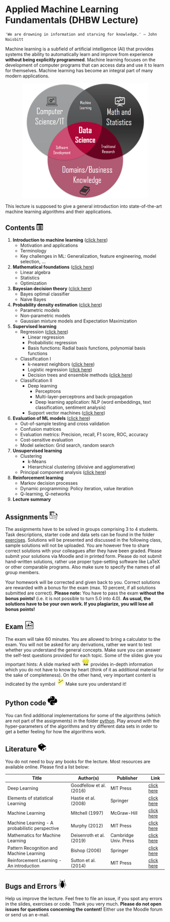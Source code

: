 # Applied Machine Learning Fundamentals (DHBW Lecture)

```
'We are drowning in information and starving for knowledge.' – John Naisbitt
```

Machine learning is a subfield of artificial intelligence (AI) that provides systems the ability to automatically learn and improve from experience
**without being explicitly programmed**. Machine learning focuses on the development of computer programs that can access data and use it to learn for themselves.
Machine learning has become an integral part of many modern applications.

<p align="center">
	<img src="https://github.com/DaWe1992/Applied_ML_Fundamentals/blob/master/03_tex_files/03_img/data_science.png" width=400px>
</p>

This lecture is supposed to give a general introduction into state-of-the-art machine learning algorithms and their applications.

## Contents <img src="https://github.com/DaWe1992/Applied_ML_Fundamentals/blob/master/03_tex_files/03_img/toc.png" width="20px" height="20px">

1. **Introduction to machine learning** ([click here](https://github.com/DaWe1992/Applied_ML_Fundamentals/blob/master/01_slides/01_intro_ml.pdf))
    * Motivation and applications
    * Terminology
    * Key challenges in ML: Generalization, feature engineering, model selection, ...
2. **Mathematical foundations** ([click here](https://github.com/DaWe1992/Applied_ML_Fundamentals/blob/master/01_slides/02_math.pdf))
	* Linear algebra
	* Statistics
	* Optimization
3. **Bayesian decision theory** ([click here](https://github.com/DaWe1992/Applied_ML_Fundamentals/blob/master/01_slides/03_decision_theory.pdf))
    * Bayes optimal classifier
    * Naive Bayes
4. **Probability density estimation** ([click here](https://github.com/DaWe1992/Applied_ML_Fundamentals/blob/master/01_slides/04_density_estimation.pdf))
    * Parametric models
    * Non-parametric models
    * Gaussian mixture models and Expectation Maximization
5. **Supervised learning**
    * Regression ([click here](https://github.com/DaWe1992/Applied_ML_Fundamentals/blob/master/01_slides/05_regression.pdf))
      * Linear regression
	  * Probabilistic regression
      * Basis functions: Radial basis functions, polynomial basis functions
    * Classification I
      * k-nearest neighbors ([click here](https://github.com/DaWe1992/Applied_ML_Fundamentals/blob/master/01_slides/06_knn.pdf))
      * Logistic regression ([click here](https://github.com/DaWe1992/Applied_ML_Fundamentals/blob/master/01_slides/07_logistic_regression.pdf))
      * Decision trees and ensemble methods ([click here](https://github.com/DaWe1992/Applied_ML_Fundamentals/blob/master/01_slides/08_decision_trees.pdf))
	* Classification II
      * Deep learning
        * Perceptrons
        * Multi-layer-perceptrons and back-propagation
        * Deep learning application: NLP (word embeddings, text classification, sentiment analysis)
      * Support vector machines ([click here](https://github.com/DaWe1992/Applied_ML_Fundamentals/blob/master/01_slides/11_svm.pdf))
6. **Evaluation of ML models** ([click here](https://github.com/DaWe1992/Applied_ML_Fundamentals/blob/master/01_slides/09_evaluation.pdf))
	* Out-of-sample testing and cross validation
	* Confusion matrices
	* Evaluation metrics: Precision, recall, F1 score, ROC, accuracy
	* Cost-sensitive evaluation
	* Model selection: Grid search, random search
6. **Unsupervised learning**
    * Clustering
      * k-Means
      * Hierarchical clustering (divisive and agglomerative)
    * Principal component analysis ([click here](https://github.com/DaWe1992/Applied_ML_Fundamentals/blob/master/01_slides/13_pca.pdf))
7. **Reinforcement learning**
    * Markov decision processes
    * Dynamic programming: Policy iteration, value iteration
    * Q-learning, Q-networks
8. **Lecture summary**

## Assignments <img src="https://github.com/DaWe1992/Applied_ML_Fundamentals/blob/master/03_tex_files/03_img/assignments.png" width="25px" height="25px">
The assignments have to be solved in groups comprising 3 to 4 students.
Task descriptions, starter code and data sets can be found in the folder [exercises](https://github.com/DaWe1992/Applied_ML_Fundamentals/tree/master/02_exercises).
Solutions will be presented and discussed in the following class, sample solutions will not be uploaded. You are however free to share correct solutions with your colleagues after they have been graded.
Please submit your solutions via Moodle and in printed form. Please do not submit hand-written solutions,
rather use proper type-setting software like LaTeX or other comparable programs. Also make sure to specify the names of all group members.

Your homework will be corrected and given back to you. Correct solutions are rewarded with a bonus for the exam (max. 10 percent, if all solutions submitted are correct).
**Please note:** You have to pass the exam **without the bonus points!** (i.e. it is not possible to turn 5.0 into 4.0).
**As usual, the solutions have to be your own work. If you plagiarize, you will lose all bonus points!**

## Exam <img src="https://github.com/DaWe1992/Applied_ML_Fundamentals/blob/master/03_tex_files/03_img/exam.png" width="30px" height="25px">
The exam will take 60 minutes. You are allowed to bring a calculator to the exam.
You will not be asked for any derivations, rather we want to test whether you understand the general concepts.
Make sure you can answer the self-test questions provided for each topic. Some of the slides give you important hints:
A slide marked with <img src="https://github.com/DaWe1992/Applied_ML_Fundamentals/blob/master/03_tex_files/03_img/scream.png" width="25px" height="25px">
provides in-depth information which you do not have to know by heart (think of it as additional material for the sake of completeness).
On the other hand, very important content is indicated by the symbol <img src="https://github.com/DaWe1992/Applied_ML_Fundamentals/blob/master/03_tex_files/03_img/important.png" width="25px" height="25px">
Make sure you understand it!

## Python code <img src="https://github.com/DaWe1992/Applied_ML_Fundamentals/blob/master/03_tex_files/03_img/python.png" width="30px" height="30px">
You can find additional implementations for some of the algorithms (which are not part of the assignments) in the folder
[python](https://github.com/DaWe1992/Applied_ML_Fundamentals/tree/master/04_python).
Play around with the hyper-parameters of the algorithms and try different data sets in order to get a better feeling for how the algorithms work.

## Literature <img src="https://github.com/DaWe1992/Applied_ML_Fundamentals/blob/master/03_tex_files/03_img/literature.png" width="25px" height="25px">
You do not need to buy any books for the lecture. Most resources are available online. Please find a list below:

| Title                                    	     | Author(s)                    | Publisher 				| Link                                                         																																|
|------------------------------------------------|------------------------------|---------------------------|-------------------------------------------------------------------------------------------------------------------------------------------------------------------------------------------|
| Deep Learning                            	     | Goodfellow et al. (2016)		| MIT Press     			| [click here](https://www.deeplearningbook.org/) 		        																															|
| Elements of statistical Learning               | Hastie et al. (2008) 		| Springer      			| [click here](https://web.stanford.edu/~hastie/Papers/ESLII.pdf)																															|
| Machine Learning                               | Mitchell (1997)              | McGraw-Hill   			| [click here](https://www.cs.ubbcluj.ro/~gabis/ml/ml-books/McGrawHill%20-%20Machine%20Learning%20-Tom%20Mitchell.pdf)																		|
| Machine Learning - A probabilistic perspective | Murphy (2012)				| MIT Press     			| [click here](https://doc.lagout.org/science/Artificial%20Intelligence/Machine%20learning/Machine%20Learning_%20A%20Probabilistic%20Perspective%20%5BMurphy%202012-08-24%5D.pdf)			|
| Mathematics for Machine Learning               | Deisenroth et al. (2019)     | Cambridge Univ. Press		| [click here](https://mml-book.github.io/)																																					|
| Pattern Recognition and Machine Learning 	     | Bishop (2006)   			    | Springer  				| [click here](http://users.isr.ist.utl.pt/~wurmd/Livros/school/Bishop%20-%20Pattern%20Recognition%20And%20Machine%20Learning%20-%20Springer%20%202006.pdf) 								|
| Reinforcement Learning - An introduction       | Sutton et al. (2014)         | MIT Press     			| [click here](http://incompleteideas.net/book/bookdraft2017nov5.pdf)   																													|

## Bugs and Errors <img src="https://github.com/DaWe1992/Applied_ML_Fundamentals/blob/master/03_tex_files/03_img/bug.png" width="25px" height="30px">
Help us improve the lecture. Feel free to file an issue, if you spot any errors in the slides, exercises or code.
Thank you very much. **Please do not open issues for questions concerning the content!** Either use the Moodle forum or send us an e-mail.
